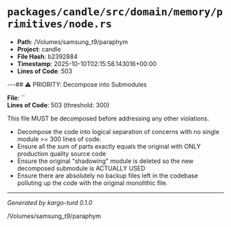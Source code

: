 # `packages/candle/src/domain/memory/primitives/node.rs`

- **Path**: /Volumes/samsung_t9/paraphym
- **Project**: candle
- **File Hash**: b2392884  
- **Timestamp**: 2025-10-10T02:15:58.143016+00:00  
- **Lines of Code**: 503

---## ⚠️ PRIORITY: Decompose into Submodules

**File**: ``  
**Lines of Code**: 503 (threshold: 300)

This file MUST be decomposed before addressing any other violations.

- Decompose the code into logical separation of concerns with no single module >= 300 lines of code. 
- Ensure all the sum of parts exactly equals the original with ONLY production quality source code
- Ensure the original "shadowing" module is deleted so the new decomposed submodule is ACTUALLY USED
- Ensure there are absolutely no backup files left in the codebase polluting up the code with the original monolithic file.

------

*Generated by kargo-turd 0.1.0*

/Volumes/samsung_t9/paraphym